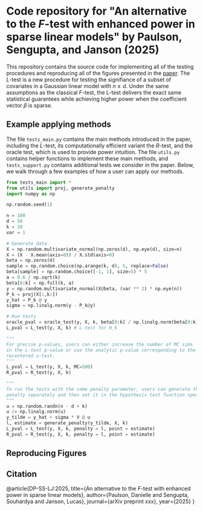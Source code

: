 # Code repository for "An alternative to the $F$-test with enhanced power in sparse linear models" by Paulson, Sengupta, and Janson (2025)

This repository contains the source code for implementing all of the testing procedures and reproducing all of the figures presented in the [paper](https://arxiv.org/abs/2406.18390). The $L$-test is a new procedure for testing the signifiance of a subset of covariates in a Gaussian linear model with $n \geq d$. Under the same assumptions as the classical $F$-test, the L-test delivers the exact same statistical guarantees while achieving higher power when the coefficient vector $\beta$ is sparse.

## Example applying methods
The file `tests_main.py` contains the main methods introduced in the paper, including the $L$-test, its computationally efficient variant the $R$-test, and the oracle test, which is used to provide power intuition. The file `utils.py` contains helper functions to implement these main methods, and `tests_support.py` contains additional tests we consider in the paper. Below, we walk through a few examples of how a user can apply our methods.

```python
from tests_main import *
from utils import proj, generate_penalty
import numpy as np

np.random.seed(1)

n = 100
d = 50
k = 10
var = 1

# Generate data
X = np.random.multivariate_normal(np.zeros(d), np.eye(d), size=n)
X = (X - X.mean(axis=0)) / X.std(axis=0)
beta = np.zeros(d)
sample = np.random.choice(np.arange(k, d), 5, replace=False)
beta[sample] = np.random.choice([-1, 1], size=5) * 5
a = 0.6 / np.sqrt(k)
beta[0:k] = np.full(k, a)
y = np.random.multivariate_normal(X@beta, (var ** 2) * np.eye(n))
P_k = proj(X[:,k:])
y_hat = P_k @ y
sigma = np.linalg.norm(y - P_k@y)

# Run tests
oracle_pval = oracle_test(y, X, k, beta[0:k] / np.linalg.norm(beta[0:k])) # Oracle-test for H_k
L_pval = L_test(y, X, k) # L-test for H_k

"""
For precise p-values, users can either increase the number of MC sims
in the L-test p-value or use the analytic p-value corresponding to the 
recentered u-test.
"""
L_pval = L_test(y, X, k, MC=500)
R_pval = R_test(y, X, k)

"""
To run the tests with the same penalty parameter, users can generate the
penalty separately and then set it in the hypothesis test function specs.
"""
u = np.random.randn(n - d + k)
u /= np.linalg.norm(u)
y_tilde = y_hat + sigma * V @ u
l, estimate = generate_penalty(y_tilde, X, k)
L_pval = L_test(y, X, k, penalty = l, point = estimate)
R_pval = R_test(y, X, k, penalty = l, point = estimate)
```

## Reproducing Figures


## Citation

@article{DP-SS-LJ:2025,
  title={An alternative to the $F$-test with enhanced power in sparse linear models},
  author={Paulson, Danielle and Sengupta, Souhardya and Janson, Lucas},
  journal={arXiv preprint xxx},
  year={2025}
}
